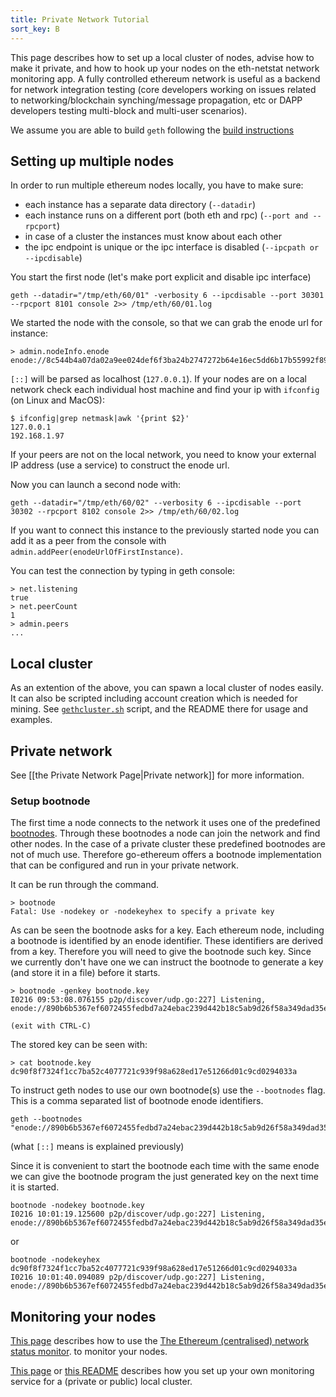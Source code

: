 ```yaml
---
title: Private Network Tutorial
sort_key: B
---
```


This page describes how to set up a local cluster of nodes, advise how to make it private,
and how to hook up your nodes on the eth-netstat network monitoring app. A fully
controlled ethereum network is useful as a backend for network integration testing (core
developers working on issues related to networking/blockchain synching/message
propagation, etc or DAPP developers testing multi-block and multi-user scenarios).

We assume you are able to build `geth` following the [build instructions](../install-and-build/build-from-source)

## Setting up multiple nodes

In order to run multiple ethereum nodes locally, you have to make sure:

- each instance has a separate data directory (`--datadir`)
- each instance runs on a different port (both eth and rpc) (`--port and --rpcport`)
- in case of a cluster the instances must know about each other
- the ipc endpoint is unique or the ipc interface is disabled (`--ipcpath or --ipcdisable`)

You start the first node (let's make port explicit and disable ipc interface)

    geth --datadir="/tmp/eth/60/01" -verbosity 6 --ipcdisable --port 30301 --rpcport 8101 console 2>> /tmp/eth/60/01.log

We started the node with the console, so that we can grab the enode url for instance:

    > admin.nodeInfo.enode
    enode://8c544b4a07da02a9ee024def6f3ba24b2747272b64e16ec5dd6b17b55992f8980b77938155169d9d33807e501729ecb42f5c0a61018898c32799ced152e9f0d7@9[::]:30301

`[::]` will be parsed as localhost (`127.0.0.1`). If your nodes are on a local network
check each individual host machine and find your ip with `ifconfig` (on Linux and MacOS):

    $ ifconfig|grep netmask|awk '{print $2}'
    127.0.0.1
    192.168.1.97

If your peers are not on the local network, you need to know your external IP address (use
a service) to construct the enode url.

Now you can launch a second node with:

    geth --datadir="/tmp/eth/60/02" --verbosity 6 --ipcdisable --port 30302 --rpcport 8102 console 2>> /tmp/eth/60/02.log 

If you want to connect this instance to the previously started node you can add it as a
peer from the console with `admin.addPeer(enodeUrlOfFirstInstance)`.

You can test the connection by typing in geth console:

    > net.listening
    true
    > net.peerCount 
    1
    > admin.peers
    ...

## Local cluster

As an extention of the above, you can spawn a local cluster of nodes easily. It can also
be scripted including account creation which is needed for mining. See
[`gethcluster.sh`](https://github.com/ethersphere/eth-utils) script, and the README there
for usage and examples.

## Private network 

See [[the Private Network Page|Private network]] for more information.

### Setup bootnode

The first time a node connects to the network it uses one of the predefined
[bootnodes](https://github.com/aaronwinter/celo-blockchain/blob/master/params/bootnodes.go).
Through these bootnodes a node can join the network and find other nodes. In the case of a
private cluster these predefined bootnodes are not of much use. Therefore go-ethereum
offers a bootnode implementation that can be configured and run in your private network.

It can be run through the command.

    > bootnode
    Fatal: Use -nodekey or -nodekeyhex to specify a private key

As can be seen the bootnode asks for a key. Each ethereum node, including a bootnode is
identified by an enode identifier. These identifiers are derived from a key. Therefore you
will need to give the bootnode such key. Since we currently don't have one we can instruct
the bootnode to generate a key (and store it in a file) before it starts.

    > bootnode -genkey bootnode.key
    I0216 09:53:08.076155 p2p/discover/udp.go:227] Listening, enode://890b6b5367ef6072455fedbd7a24ebac239d442b18c5ab9d26f58a349dad35ee5783a0dd543e4f454fed22db9772efe28a3ed6f21e75674ef6203e47803da682@

    (exit with CTRL-C)

The stored key can be seen with:

    > cat bootnode.key
    dc90f8f7324f1cc7ba52c4077721c939f98a628ed17e51266d01c9cd0294033a

To instruct geth nodes to use our own bootnode(s) use the `--bootnodes` flag. This is a
comma separated list of bootnode enode identifiers.

    geth --bootnodes "enode://890b6b5367ef6072455fedbd7a24ebac239d442b18c5ab9d26f58a349dad35ee5783a0dd543e4f454fed22db9772efe28a3ed6f21e75674ef6203e47803da682@[::]:30301"

(what `[::]` means is explained previously)

Since it is convenient to start the bootnode each time with the same enode we can give the
bootnode program the just generated key on the next time it is started.

    bootnode -nodekey bootnode.key
    I0216 10:01:19.125600 p2p/discover/udp.go:227] Listening, enode://890b6b5367ef6072455fedbd7a24ebac239d442b18c5ab9d26f58a349dad35ee5783a0dd543e4f454fed22db9772efe28a3ed6f21e75674ef6203e47803da682@[::]:30301

or

    bootnode -nodekeyhex dc90f8f7324f1cc7ba52c4077721c939f98a628ed17e51266d01c9cd0294033a
    I0216 10:01:40.094089 p2p/discover/udp.go:227] Listening, enode://890b6b5367ef6072455fedbd7a24ebac239d442b18c5ab9d26f58a349dad35ee5783a0dd543e4f454fed22db9772efe28a3ed6f21e75674ef6203e47803da682@[::]:30301

## Monitoring your nodes

[This page](https://github.com/ethereum/wiki/wiki/Network-Status) describes how to use the
[The Ethereum (centralised) network status monitor](eth-stats). to monitor your nodes.

[This page](monitoring) or [this README](https://github.com/ethersphere/eth-utils)
describes how you set up your own monitoring service for a (private or public) local
cluster.

[eth-stats]: https://ethstats.org
[monitoring]: ../doc/setting-up-monitoring-on-local-cluster
